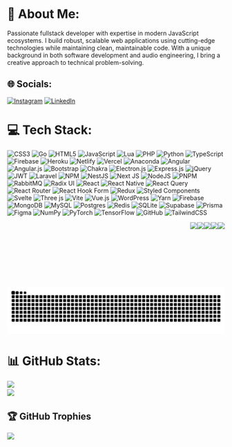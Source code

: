 # 💫 About Me:
Passionate fullstack developer with expertise in modern JavaScript ecosystems. I build robust, scalable web applications using cutting-edge technologies while maintaining clean, maintainable code. With a unique background in both software development and audio engineering, I bring a creative approach to technical problem-solving.


## 🌐 Socials:
[![Instagram](https://img.shields.io/badge/Instagram-%23E4405F.svg?logo=Instagram&logoColor=white)](https://instagram.com/arthuracha) [![LinkedIn](https://img.shields.io/badge/LinkedIn-%230077B5.svg?logo=linkedin&logoColor=white)](https://linkedin.com/in/arthurmanhães) 

# 💻 Tech Stack:
![CSS3](https://img.shields.io/badge/css3-%231572B6.svg?style=for-the-badge&logo=css3&logoColor=white) ![Go](https://img.shields.io/badge/go-%2300ADD8.svg?style=for-the-badge&logo=go&logoColor=white) ![HTML5](https://img.shields.io/badge/html5-%23E34F26.svg?style=for-the-badge&logo=html5&logoColor=white) ![JavaScript](https://img.shields.io/badge/javascript-%23323330.svg?style=for-the-badge&logo=javascript&logoColor=%23F7DF1E) ![Lua](https://img.shields.io/badge/lua-%232C2D72.svg?style=for-the-badge&logo=lua&logoColor=white) ![PHP](https://img.shields.io/badge/php-%23777BB4.svg?style=for-the-badge&logo=php&logoColor=white) ![Python](https://img.shields.io/badge/python-3670A0?style=for-the-badge&logo=python&logoColor=ffdd54) ![TypeScript](https://img.shields.io/badge/typescript-%23007ACC.svg?style=for-the-badge&logo=typescript&logoColor=white) ![Firebase](https://img.shields.io/badge/firebase-%23039BE5.svg?style=for-the-badge&logo=firebase) ![Heroku](https://img.shields.io/badge/heroku-%23430098.svg?style=for-the-badge&logo=heroku&logoColor=white) ![Netlify](https://img.shields.io/badge/netlify-%23000000.svg?style=for-the-badge&logo=netlify&logoColor=#00C7B7) ![Vercel](https://img.shields.io/badge/vercel-%23000000.svg?style=for-the-badge&logo=vercel&logoColor=white) ![Anaconda](https://img.shields.io/badge/Anaconda-%2344A833.svg?style=for-the-badge&logo=anaconda&logoColor=white) ![Angular](https://img.shields.io/badge/angular-%23DD0031.svg?style=for-the-badge&logo=angular&logoColor=white) ![Angular.js](https://img.shields.io/badge/angular.js-%23E23237.svg?style=for-the-badge&logo=angularjs&logoColor=white) ![Bootstrap](https://img.shields.io/badge/bootstrap-%238511FA.svg?style=for-the-badge&logo=bootstrap&logoColor=white) ![Chakra](https://img.shields.io/badge/chakra-%234ED1C5.svg?style=for-the-badge&logo=chakraui&logoColor=white) ![Electron.js](https://img.shields.io/badge/Electron-191970?style=for-the-badge&logo=Electron&logoColor=white) ![Express.js](https://img.shields.io/badge/express.js-%23404d59.svg?style=for-the-badge&logo=express&logoColor=%2361DAFB) ![jQuery](https://img.shields.io/badge/jquery-%230769AD.svg?style=for-the-badge&logo=jquery&logoColor=white) ![JWT](https://img.shields.io/badge/JWT-black?style=for-the-badge&logo=JSON%20web%20tokens) ![Laravel](https://img.shields.io/badge/laravel-%23FF2D20.svg?style=for-the-badge&logo=laravel&logoColor=white) ![NPM](https://img.shields.io/badge/NPM-%23CB3837.svg?style=for-the-badge&logo=npm&logoColor=white) ![NestJS](https://img.shields.io/badge/nestjs-%23E0234E.svg?style=for-the-badge&logo=nestjs&logoColor=white) ![Next JS](https://img.shields.io/badge/Next-black?style=for-the-badge&logo=next.js&logoColor=white) ![NodeJS](https://img.shields.io/badge/node.js-6DA55F?style=for-the-badge&logo=node.js&logoColor=white) ![PNPM](https://img.shields.io/badge/pnpm-%234a4a4a.svg?style=for-the-badge&logo=pnpm&logoColor=f69220) ![RabbitMQ](https://img.shields.io/badge/rabbitmq-FF6600?style=for-the-badge&logo=rabbitmq&logoColor=white) ![Radix UI](https://img.shields.io/badge/radix%20ui-161618.svg?style=for-the-badge&logo=radix-ui&logoColor=white) ![React](https://img.shields.io/badge/react-%2320232a.svg?style=for-the-badge&logo=react&logoColor=%2361DAFB) ![React Native](https://img.shields.io/badge/react_native-%2320232a.svg?style=for-the-badge&logo=react&logoColor=%2361DAFB) ![React Query](https://img.shields.io/badge/-React%20Query-FF4154?style=for-the-badge&logo=react%20query&logoColor=white) ![React Router](https://img.shields.io/badge/React_Router-CA4245?style=for-the-badge&logo=react-router&logoColor=white) ![React Hook Form](https://img.shields.io/badge/React%20Hook%20Form-%23EC5990.svg?style=for-the-badge&logo=reacthookform&logoColor=white) ![Redux](https://img.shields.io/badge/redux-%23593d88.svg?style=for-the-badge&logo=redux&logoColor=white) ![Styled Components](https://img.shields.io/badge/styled--components-DB7093?style=for-the-badge&logo=styled-components&logoColor=white) ![Svelte](https://img.shields.io/badge/svelte-%23f1413d.svg?style=for-the-badge&logo=svelte&logoColor=white) ![Three js](https://img.shields.io/badge/threejs-black?style=for-the-badge&logo=three.js&logoColor=white) ![Vite](https://img.shields.io/badge/vite-%23646CFF.svg?style=for-the-badge&logo=vite&logoColor=white) ![Vue.js](https://img.shields.io/badge/vue.js-%2335495e.svg?style=for-the-badge&logo=vuedotjs&logoColor=%234FC08D) ![WordPress](https://img.shields.io/badge/WordPress-%23117AC9.svg?style=for-the-badge&logo=WordPress&logoColor=white) ![Yarn](https://img.shields.io/badge/yarn-%232C8EBB.svg?style=for-the-badge&logo=yarn&logoColor=white) ![Firebase](https://img.shields.io/badge/firebase-a08021?style=for-the-badge&logo=firebase&logoColor=ffcd34) ![MongoDB](https://img.shields.io/badge/MongoDB-%234ea94b.svg?style=for-the-badge&logo=mongodb&logoColor=white) ![MySQL](https://img.shields.io/badge/mysql-4479A1.svg?style=for-the-badge&logo=mysql&logoColor=white) ![Postgres](https://img.shields.io/badge/postgres-%23316192.svg?style=for-the-badge&logo=postgresql&logoColor=white) ![Redis](https://img.shields.io/badge/redis-%23DD0031.svg?style=for-the-badge&logo=redis&logoColor=white) ![SQLite](https://img.shields.io/badge/sqlite-%2307405e.svg?style=for-the-badge&logo=sqlite&logoColor=white) ![Supabase](https://img.shields.io/badge/Supabase-3ECF8E?style=for-the-badge&logo=supabase&logoColor=white) ![Prisma](https://img.shields.io/badge/Prisma-3982CE?style=for-the-badge&logo=Prisma&logoColor=white) ![Figma](https://img.shields.io/badge/figma-%23F24E1E.svg?style=for-the-badge&logo=figma&logoColor=white) ![NumPy](https://img.shields.io/badge/numpy-%23013243.svg?style=for-the-badge&logo=numpy&logoColor=white) ![PyTorch](https://img.shields.io/badge/PyTorch-%23EE4C2C.svg?style=for-the-badge&logo=PyTorch&logoColor=white) ![TensorFlow](https://img.shields.io/badge/TensorFlow-%23FF6F00.svg?style=for-the-badge&logo=TensorFlow&logoColor=white) ![GitHub](https://img.shields.io/badge/github-%23121011.svg?style=for-the-badge&logo=github&logoColor=white) ![TailwindCSS](https://img.shields.io/badge/tailwindcss-%2338B2AC.svg?style=for-the-badge&logo=tailwind-css&logoColor=white)

<img align="right" height="150" src="https://media1.giphy.com/media/v1.Y2lkPTc5MGI3NjExa29qMXFmZG4zODl2emF1eDBvMTF1bXlqMXN1NjJha3Z4Z255d2V0bCZlcD12MV9pbnRlcm5hbF9naWZfYnlfaWQmY3Q9Zw/FhOso6pO7MemfIGaPb/giphy.gif"/>
<img align="right" height="150" src="https://media4.giphy.com/media/v1.Y2lkPTc5MGI3NjExMHN4NGxmNjgxajFiOHp0MjU0Nzg2bmwxNDExYm9mNGczemFwYmdiZyZlcD12MV9pbnRlcm5hbF9naWZfYnlfaWQmY3Q9cw/0g5AHXflP4SqvQr1ir/giphy.gif"/>
<img align="right" height="150" src="https://media4.giphy.com/media/v1.Y2lkPTc5MGI3NjExajR6Y3l3YWxranQ4eGdndnlldXpkdjYzNDl3MnUwd2NrYTk3OXMwOCZlcD12MV9pbnRlcm5hbF9naWZfYnlfaWQmY3Q9cw/rWvv531R4FmtL9tHfw/giphy.gif"/>
<img align="right" height="150" src="https://media0.giphy.com/media/v1.Y2lkPTc5MGI3NjExaDAwdnB4OWNrZ2J4ZmJuZmgxZHM0dXBkcnhjbDMyOXJ5dm16dWIxbSZlcD12MV9pbnRlcm5hbF9naWZfYnlfaWQmY3Q9Zw/X9GtLKeqz3KOevGcCI/giphy.gif"/>
<img align="right" height="150" src="https://media.giphy.com/media/Y3h4cLfCDNKHVb8Uog/giphy.gif"/>

<picture>
  <source media="(prefers-color-scheme: dark)" srcset="https://raw.githubusercontent.com/2-A-M/2-A-M/output/github-snake-dark.svg" />
  <source media="(prefers-color-scheme: light)" srcset="https://raw.githubusercontent.com/2-A-M/2-A-M/output/github-snake.svg" />
  <img alt="github-snake" src="https://raw.githubusercontent.com/2-A-M/2-A-M/output/github-snake.svg" />
</picture>

# 📊 GitHub Stats:
![](https://nirzak-streak-stats.vercel.app/?user=2-A-M&theme=dark&hide_border=false)<br/>
![](https://github-readme-stats.vercel.app/api/top-langs/?username=2-A-M&theme=dark&hide_border=false&include_all_commits=true&count_private=true&layout=compact)

## 🏆 GitHub Trophies
![](https://github-profile-trophy.vercel.app/?username=2-A-M&theme=radical&no-frame=false&no-bg=true&margin-w=4)

<!-- Proudly created with GPRM ( https://gprm.itsvg.in ) -->
